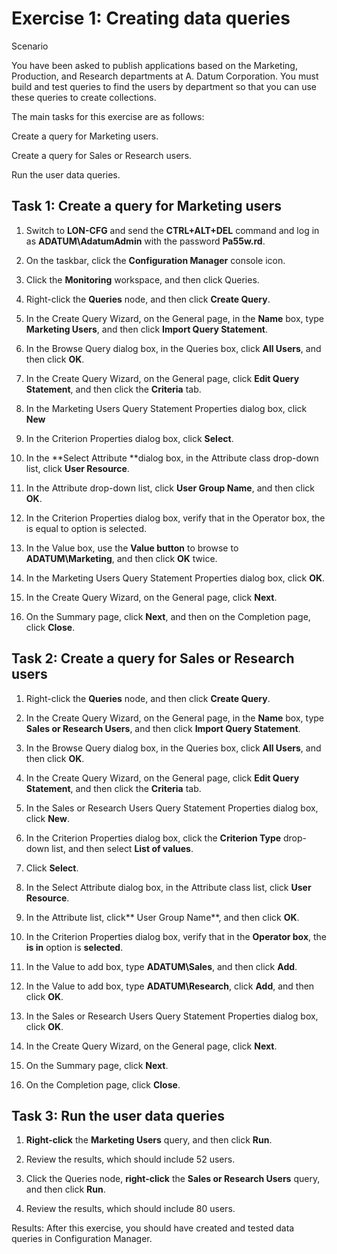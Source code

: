 # Exercise 1: Creating data queries

Scenario

You have been asked to publish applications based on the Marketing, Production, and Research departments at A. Datum Corporation. You must build and test queries to find the users by department so that you can use these queries to create collections.

The main tasks for this exercise are as follows:

Create a query for Marketing users.

Create a query for Sales or Research users.

Run the user data queries.

## Task 1: Create a query for Marketing users
1. Switch to **LON-CFG** and send the **CTRL+ALT+DEL** command and log in as **ADATUM\AdatumAdmin** with the password **Pa55w.rd**.

2. On the taskbar, click the **Configuration Manager** console icon.

3. Click the **Monitoring** workspace, and then click Queries.

4. Right-click the **Queries** node, and then click **Create Query**.

5. In the Create Query Wizard, on the General page, in the **Name** box, type **Marketing Users**, and then click **Import Query Statement**.

6. In the Browse Query dialog box, in the Queries box, click **All Users**, and then click **OK**.

7. In the Create Query Wizard, on the General page, click **Edit Query Statement**, and then click the **Criteria** tab.

8. In the Marketing Users Query Statement Properties dialog box, click **New**

9. In the Criterion Properties dialog box, click **Select**.

10. In the **Select Attribute **dialog box, in the Attribute class drop-down list, click **User Resource**.

11. In the Attribute drop-down list, click **User Group Name**, and then click **OK**.

12. In the Criterion Properties dialog box, verify that in the Operator box, the is equal to option is selected.

13. In the Value box, use the **Value button** to browse to **ADATUM\Marketing**, and then click **OK** twice.

14. In the Marketing Users Query Statement Properties dialog box, click **OK**.

15. In the Create Query Wizard, on the General page, click **Next**.

16. On the Summary page, click **Next**, and then on the Completion page, click **Close**.

## Task 2: Create a query for Sales or Research users
1. Right-click the **Queries** node, and then click **Create Query**.

2. In the Create Query Wizard, on the General page, in the **Name** box, type **Sales or Research Users**, and then click **Import Query Statement**.

3. In the Browse Query dialog box, in the Queries box, click **All Users**, and then click **OK**.

4. In the Create Query Wizard, on the General page, click **Edit Query Statement**, and then click the **Criteria** tab.

5. In the Sales or Research Users Query Statement Properties dialog box, click **New**.

6. In the Criterion Properties dialog box, click the **Criterion Type** drop-down list, and then select **List of values**.

7. Click **Select**.

8. In the Select Attribute dialog box, in the Attribute class list, click **User Resource**.

9. In the Attribute list, click** User Group Name**, and then click **OK**.

10. In the Criterion Properties dialog box, verify that in the **Operator box**, the **is in** option is **selected**.

11. In the Value to add box, type **ADATUM\Sales**, and then click **Add**.

12. In the Value to add box, type **ADATUM\Research**, click **Add**, and then click **OK**.

13. In the Sales or Research Users Query Statement Properties dialog box, click **OK**.

14. In the Create Query Wizard, on the General page, click **Next**.

15. On the Summary page, click **Next**.

16. On the Completion page, click **Close**.

## Task 3: Run the user data queries
1. **Right-click** the **Marketing Users** query, and then click **Run**.

2. Review the results, which should include 52 users.

3. Click the Queries node, **right-click** the **Sales or Research Users** query, and then click **Run**.

4. Review the results, which should include 80 users.

Results: After this exercise, you should have created and tested data queries in Configuration Manager.
